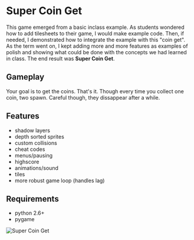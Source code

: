 # Super Coin Get

This game emerged from a basic inclass example. As students wondered
how to add tilesheets to their game, I would make example code. Then,
if needed, I demonstrated how to integrate the example with this "coin
get". As the term went on, I kept adding more and more features as
examples of polish and showing what could be done with the concepts we
had learned in class. The end result was **Super Coin Get**.

## Gameplay
Your goal is to get the coins. That's it. Though every time you collect
one coin, two spawn. Careful though, they dissappear after a while.

## Features
 * shadow layers
 * depth sorted sprites
 * custom collisions
 * cheat codes
 * menus/pausing
 * highscore
 * animations/sound
 * tiles
 * more robust game loop (handles lag)

## Requirements
 * python 2.6+
 * pygame

![Super Coin Get](https://github.com/alecgoebel/div2/raw/master/games/supercoinget/screenshot.png "Super Coin Get")

